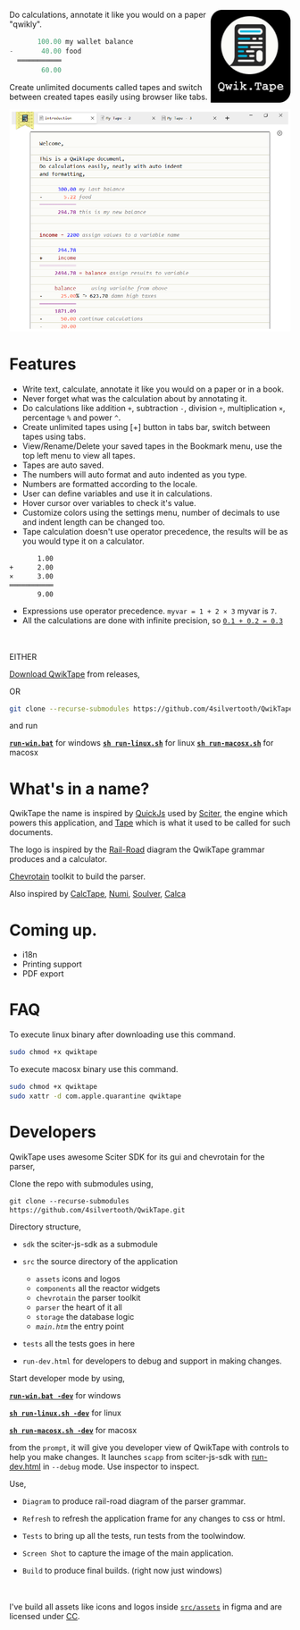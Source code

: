 <img src="Logo.png" align="right"
     alt="QwikTape logo by Viral Ghelani" width="144" height="166">
Do calculations, annotate it like you would on a paper "qwikly".

```js
       100.00 my wallet balance
-       40.00 food
  ═══════════
        60.00
```
Create unlimited documents called tapes and switch between created tapes easily using browser like tabs.

<img src="build/main-screen.png" width="750">

# Features

* Write text, calculate, annotate it like you would on a paper or in a book.
* Never forget what was the calculation about by annotating it.
* Do calculations like addition `+`, subtraction `-`, division `÷`, multiplication `×`, percentage `%` and power `^`.
* Create unlimited tapes using [+] button in tabs bar, switch between tapes using tabs.
* View/Rename/Delete your saved tapes in the Bookmark menu, use the top left menu to view all tapes.
* Tapes are auto saved.
* The numbers will auto format and auto indented as you type.
* Numbers are formatted according to the locale.
* User can define variables and use it in calculations.
* Hover cursor over variables to check it's value.
* Customize colors using the settings menu, number of decimals to use and indent length can be changed too.
* Tape calculation doesn't use operator precedence, the results will be as you would type it on a calculator. 
```
       1.00
+      2.00
×      3.00
═══════════
       9.00
```
* Expressions use operator precedence. `myvar = 1 + 2 × 3` myvar is `7`.
* All the calculations are done with infinite precision, so [`0.1 + 0.2 = 0.3`](https://0.30000000000000004.com/)


<br></br>
EITHER 

[Download QwikTape](https://github.com/4silvertooth/QwikTape/releases) from releases,

OR 
```bash
git clone --recurse-submodules https://github.com/4silvertooth/QwikTape.git
```
and run

[**`run-win.bat`**](run-win.bat) for windows
[**`sh run-linux.sh`**](run-linux.sh) for linux
[**`sh run-macosx.sh`**](run-macosx.sh) for macosx


# What's in a name?
QwikTape the name is inspired by [QuickJs](https://github.com/bellard/quickjs) used by [Sciter](https://gitlab.com/sciter-engine/sciter-js-sdk), the engine which powers this application, and [Tape](https://en.wikipedia.org/wiki/Punched_tape) which is what it used to be called for such documents. 

The logo is inspired by the [Rail-Road](https://htmlpreview.github.io/?https://github.com/4silvertooth/QwikTape/blob/main/build/railroad-diagram.htm) diagram the QwikTape grammar produces and a calculator.

[Chevrotain](https://github.com/Chevrotain/chevrotain) toolkit to build the parser.

Also inspired by [CalcTape](https://calctape.app/), [Numi](https://numi.app/), [Soulver](https://soulver.app/), [Calca](http://calca.io/)

# Coming up.
* i18n
* Printing support
* PDF export

# FAQ
To execute linux binary after downloading use this command. 
```sh 
sudo chmod +x qwiktape
``` 

To execute macosx binary use this command. 
```sh
sudo chmod +x qwiktape
sudo xattr -d com.apple.quarantine qwiktape
```

# Developers
QwikTape uses awesome Sciter SDK for its gui and chevrotain for the parser,

Clone the repo with submodules using,

```
git clone --recurse-submodules https://github.com/4silvertooth/QwikTape.git
```
Directory structure,

* `sdk` the sciter-js-sdk as a submodule

* `src` the source directory of the application
    * `assets` icons and logos
    * `components` all the reactor widgets
    * `chevrotain` the parser toolkit
    * `parser` the heart of it all
    * `storage` the database logic
    * <i>`main.htm`</i> the entry point
* `tests` all the tests goes in here
* `run-dev.html` for developers to debug and support in making changes.

Start developer mode by using,

[**`run-win.bat -dev`**](run-win.bat) for windows

[**`sh run-linux.sh -dev`**](run-linux.sh) for linux

[**`sh run-macosx.sh -dev`**](run-macosx.sh) for macosx

from the `prompt`, it will give you developer view of QwikTape with controls to help you make changes. It launches `scapp` from sciter-js-sdk with [run-dev.html](run-dev.html) in `--debug` mode. Use inspector to inspect.

Use,

* `Diagram` to produce rail-road diagram of the parser grammar.

* `Refresh` to refresh the application frame for any changes to css or html.

* `Tests` to bring up all the tests, run tests from the toolwindow.

* `Screen Shot` to capture the image of the main application. 

* `Build` to produce final builds. (right now just windows)

<br></br>
I've build all assets like icons and logos inside [`src/assets`](src/assets) in figma and are licensed under [CC](
https://creativecommons.org/licenses/by/4.0/).